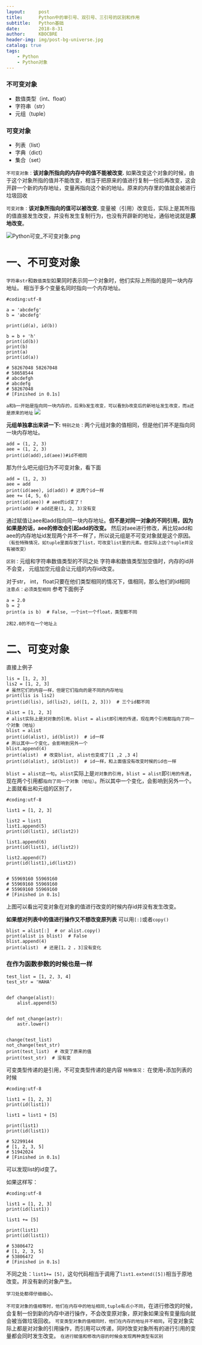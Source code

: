 ```yaml
---
layout:     post
title:      Python中的单引号、双引号、三引号的区别和作用
subtitle:   Python基础
date:       2018-8-31
author:     KBOCBRE
header-img: img/post-bg-universe.jpg
catalog: true
tags:
    - Python
    - Python对象
---
```



### 不可变对象
* 数值类型（int、float）
* 字符串（str）
* 元组（tuple）
### 可变对象
* 列表（list）
* 字典（dict）
* 集合（set）

`不可变对象：`**该对象所指向的内存中的值不能被改变.**
如果改变这个对象的时候，由于这个对象所指的值并不能改变，相当于把原来的值进行复制一份后再改变，这会开辟一个新的内存地址，变量再指向这个新的地址。原来的内存里的值就会被进行垃圾回收

`可变对象：`**该对象所指向的值可以被改变.**
变量被（引用）改变后，实际上是其所指的值直接发生改变，并没有发生复制行为，也没有开辟新的地址，通俗地说就是**原地改变**。

![Python可变_不可变对象.png](https://upload-images.jianshu.io/upload_images/8053423-9c510c7dd2ce8066.png?imageMogr2/auto-orient/strip%7CimageView2/2/w/1240)

# 一、不可变对象
`字符串str`和`数值类型`如果同时表示同一个对象时，他们实际上所指的是同一块内存地址。
相当于多个变量名同时指向一个内存地址。
```
#coding:utf-8

a = 'abcdefg'
b = 'abcdefg'

print(id(a), id(b))

b = b + 'h'
print(id(b))
print(b)
print(a)
print(id(a))

# 58267048 58267048
# 58658544
# abcdefgh
# abcdefg
# 58267048
# [Finished in 0.1s]
```
`a和b一开始是指向同一块内存的，后来b发生改变，可以看到b改变后的新地址发生改变，而a还是原来的地址`
![](https://upload-images.jianshu.io/upload_images/8053423-b875bc97b4753d04.png?imageMogr2/auto-orient/strip%7CimageView2/2/w/1240)

**元组单独拿出来讲一下:**
`特别之处：`两个元组对象的值相同，但是他们并不是指向同一块内存地址。
```
add = (1, 2, 3)
aee = (1, 2, 3)
print(id(add),id(aee))#id不相同
```
那为什么吧元组归为不可变对象，看下面
```
add = (1, 2, 3)
aee = add 
print(id(aee), id(add)) # 这两个id一样
aee += (4, 5, 6)
print(id(aee)) # aee的id变了！
print(add) # add还是(1, 2, 3)没有变
```
通过赋值让aee和add指向同一块内存地址。**但不是对同一对象的不同引用，因为如果是的话，aee的修改会引起add的改变。**
然后对aee进行修改，再比较add和aee的内存地址id发现两个并不一样了，所以说元组是不可变对象就是这个原因。`（有些特殊情况，如tuple里面存放了list，可改变list里的元素。但实际上这个tuple并没有被改变）`

`区别：`元组和字符串数值类型的不同之处
字符串和数值类型加空值时，内存的id并不会变，
元组加空元组会让元组的内存id改变。

对于str， int， float只要在他们类型相同的情况下，值相同，那么他们的id相同 
`注意点：必须类型相同` 参考下面例子
```
a = 2.0
b = 2
print(a is b)  # False, 一个int一个float，类型都不同
```
`2和2.0的不在一个地址上`

#  二、可变对象
直接上例子
```
lis = [1, 2, 3]
lis2 = [1, 2, 3]
# 虽然它们的内容一样，但是它们指向的是不同的内存地址
print(lis is lis2)
print(id(lis), id(lis2), id([1, 2, 3]))  # 三个id都不同
```

```
alist = [1, 2, 3]
# alist实际上是对对象的引用，blist = alist即引用的传递，现在两个引用都指向了同一个对象（地址）
blist = alist
print(id(alist), id(blist))  # id一样
# 所以其中一个变化，会影响到另外一个
blist.append(4)
print(alist)  # 改变blist, alist也变成了[1 ,2 ,3 4]
print(id(alist), id(blist))  # id一样，和上面值没有改变时候的id也一样
```
`blist = alist这一句`。`alist`实际上是`对对象的引用`，`blist = alist`即`引用的传递`，现在两个引用都`指向了同一个对象（地址）`。所以其中一个变化，会影响到另外一个。
上面就看出和元组的区别了，
```
#coding:utf-8

list1 = [1, 2, 3]

list2 = list1
list1.append(5)
print(id(list1), id(list2))

list1.append(6)
print(id(list1), id(list2))

list2.append(7)
print(id(list1),id(list2))


# 55969160 55969160
# 55969160 55969160
# 55969160 55969160
# [Finished in 0.1s]
```
上图可以看出可变对象在对象的值进行改变的时候内存id并没有发生改变。

**如果想对列表中的值进行操作又不想改变原列表**
可以用`[:]`或者`copy()`
```
blist = alist[:]  # or alist.copy()
print(alist is blist)  # False
blist.append(4)
print(alist)  # 还是[1，2 ，3]没有变化
```


### 在作为函数参数的时候也是一样
```
test_list = [1, 2, 3, 4]
test_str = 'HAHA'


def change(alist):
    alist.append(5)


def not_change(astr):
    astr.lower()


change(test_list)
not_change(test_str)
print(test_list)  # 改变了原来的值
print(test_str)  # 没有变
```
可变类型传递的是引用，不可变类型传递的是内容
`特殊情况：`
在使用`+`添加列表的时候
```
#coding:utf-8

list1 = [1, 2, 3]
print(id(list1))

list1 = list1 + [5]

print(list1)
print(id(list1))

# 52299144
# [1, 2, 3, 5]
# 51942024
# [Finished in 0.1s]
```
可以发现list的id变了。

如果这样写：
```
#coding:utf-8

list1 = [1, 2, 3]
print(id(list1))

list1 += [5] 

print(list1)
print(id(list1))

# 53806472
# [1, 2, 3, 5]
# 53806472
# [Finished in 0.1s]
```
不同之处：`list1+= [5]`，这句代码相当于调用了`list1.extend([5])`相当于原地改变。并没有新的对象产生。

`学习处处都得仔细细心。`

`不可变对象的值相等时，他们在内存中的地址相同,tuple有点小不同`，在进行修改的时候，会复制一份到新的内存中进行操作，不会改变原对象，原对象如果没有变量指向就会被当做垃圾回收。
`可变类型对象的值相同时，他们在内存的地址并不相同`，可变对象实际上都是对对象的引用操作，而引用可以传递，同时改变对象所有的进行引用的变量都会同时发生改变。
`在进行赋值和修改内容的时候会发现两种类型有区别`
